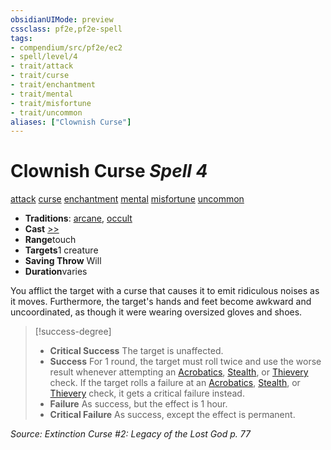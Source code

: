 ```yaml
---
obsidianUIMode: preview
cssclass: pf2e,pf2e-spell
tags:
- compendium/src/pf2e/ec2
- spell/level/4
- trait/attack
- trait/curse
- trait/enchantment
- trait/mental
- trait/misfortune
- trait/uncommon
aliases: ["Clownish Curse"]
---
```

# Clownish Curse *Spell 4*   
[attack](rules/traits/attack.md "Attack Combat Trait")  [curse](rules/traits/curse.md "Curse Effect Trait")  [enchantment](rules/traits/enchantment.md "Enchantment School Trait")  [mental](rules/traits/mental.md "Mental Effect Trait")  [misfortune](rules/traits/misfortune.md "Misfortune Effect Trait")  [uncommon](rules/traits/uncommon.md "Uncommon Rarity Trait")  

- **Traditions**: [arcane](rules/traits/arcane.md "Arcane Tradition Trait"), [occult](rules/traits/occult.md "Occult Tradition Trait")
- **Cast** [>>](rules/core-rulebook/chapter-9-playing-the-game.md#Actions "Two-Action") 
- **Range**touch
- **Targets**1 creature
- **Saving Throw** Will
- **Duration**varies

You afflict the target with a curse that causes it to emit ridiculous noises as it moves. Furthermore, the target's hands and feet become awkward and uncoordinated, as though it were wearing oversized gloves and shoes.

> [!success-degree] 
> - **Critical Success** The target is unaffected.
> - **Success** For 1 round, the target must roll twice and use the worse result whenever attempting an [Acrobatics](compendium/skills.md#Acrobatics), [Stealth](compendium/skills.md#Stealth), or [Thievery](compendium/skills.md#Thievery) check. If the target rolls a failure at an [Acrobatics](compendium/skills.md#Acrobatics), [Stealth](compendium/skills.md#Stealth), or [Thievery](compendium/skills.md#Thievery) check, it gets a critical failure instead.
> - **Failure** As success, but the effect is 1 hour.
> - **Critical Failure** As success, except the effect is permanent.

*Source: Extinction Curse #2: Legacy of the Lost God p. 77*